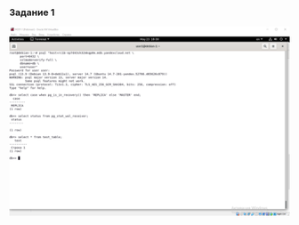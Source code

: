 ### Задание 1


![alt text](https://github.com/KonstantinKaizen/homework/blob/main/homework-12.09/posql.png)



































